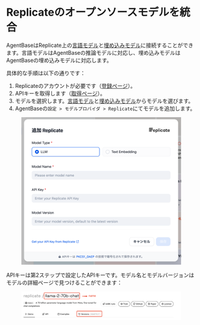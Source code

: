 # Replicateのオープンソースモデルを統合

AgentBaseはReplicate上の[言語モデル](https://replicate.com/collections/language-models)と[埋め込みモデル](https://replicate.com/collections/embedding-models)に接続することができます。言語モデルはAgentBaseの推論モデルに対応し、埋め込みモデルはAgentBaseの埋め込みモデルに対応します。

具体的な手順は以下の通りです：

1. Replicateのアカウントが必要です（[登録ページ](https://replicate.com/signin?next=/docs)）。
2. APIキーを取得します（[取得ページ](https://replicate.com/account/api-tokens)）。
3. モデルを選択します。[言語モデル](https://replicate.com/collections/language-models)と[埋め込みモデル](https://replicate.com/collections/embedding-models)からモデルを選びます。
4. AgentBaseの`設定 > モデルプロバイダ > Replicate`にてモデルを追加します。

<figure><img src="../../../img/jp-replicate-model.png" alt=""><figcaption></figcaption></figure>

APIキーは第2ステップで設定したAPIキーです。モデル名とモデルバージョンはモデルの詳細ページで見つけることができます：

<figure><img src="../../.gitbook/assets/image (5) (1) (1) (1) (1).png" alt=""><figcaption></figcaption></figure>
